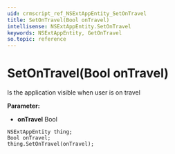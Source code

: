 ```yaml
---
uid: crmscript_ref_NSExtAppEntity_SetOnTravel
title: SetOnTravel(Bool onTravel)
intellisense: NSExtAppEntity.SetOnTravel
keywords: NSExtAppEntity, GetOnTravel
so.topic: reference
---
```


# SetOnTravel(Bool onTravel)

Is the application visible when user is on travel

**Parameter:** 
* **onTravel** Bool

```crmscript
NSExtAppEntity thing;
Bool onTravel;
thing.SetOnTravel(onTravel);
```

